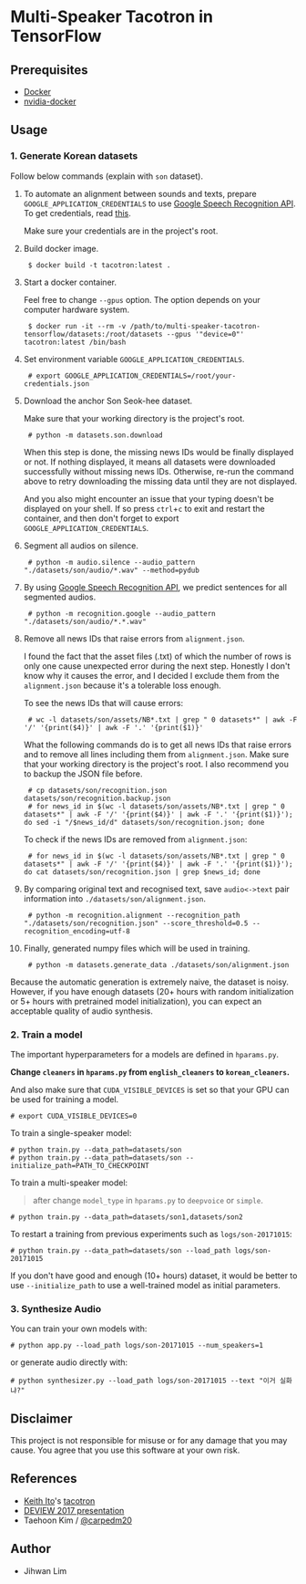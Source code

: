 # Multi-Speaker Tacotron in TensorFlow


## Prerequisites

- [Docker](https://docs.docker.com/install/)
- [nvidia-docker](https://github.com/NVIDIA/nvidia-docker)


## Usage

### 1. Generate Korean datasets

Follow below commands (explain with `son` dataset).

1. To automate an alignment between sounds and texts, prepare `GOOGLE_APPLICATION_CREDENTIALS` to use [Google Speech Recognition API](https://cloud.google.com/speech/). To get credentials, read [this](https://developers.google.com/identity/protocols/application-default-credentials).

    Make sure your credentials are in the project's root.

2. Build docker image.

        $ docker build -t tacotron:latest .

3. Start a docker container.

    Feel free to change `--gpus` option. The option depends on your computer hardware system.

        $ docker run -it --rm -v /path/to/multi-speaker-tacotron-tensorflow/datasets:/root/datasets --gpus '"device=0"' tacotron:latest /bin/bash

4. Set environment variable `GOOGLE_APPLICATION_CREDENTIALS`.

        # export GOOGLE_APPLICATION_CREDENTIALS=/root/your-credentials.json

5. Download the anchor Son Seok-hee dataset.

    Make sure that your working directory is the project's root.

        # python -m datasets.son.download

    When this step is done, the missing news IDs would be finally displayed or not. If nothing displayed, it means all datasets were downloaded successfully without missing news IDs. Otherwise, re-run the command above to retry downloading the missing data until they are not displayed.

    And you also might encounter an issue that your typing doesn't be displayed on your shell. If so press `ctrl`+`c` to exit and restart the container, and then don't forget to export `GOOGLE_APPLICATION_CREDENTIALS`.

6. Segment all audios on silence.

        # python -m audio.silence --audio_pattern "./datasets/son/audio/*.wav" --method=pydub

7. By using [Google Speech Recognition API](https://cloud.google.com/speech/), we predict sentences for all segmented audios.

        # python -m recognition.google --audio_pattern "./datasets/son/audio/*.*.wav"

8. Remove all news IDs that raise errors from `alignment.json`.

    I found the fact that the asset files (.txt) of which the number of rows is only one cause unexpected error during the next step. Honestly I don't know why it causes the error, and I decided I exclude them from the `alignment.json` because it's a tolerable loss enough.

    To see the news IDs that will cause errors:

        # wc -l datasets/son/assets/NB*.txt | grep " 0 datasets*" | awk -F '/' '{print($4)}' | awk -F '.' '{print($1)}'

    What the following commands do is to get all news IDs that raise errors and to remove all lines including them from `alignment.json`. Make sure that your working directory is the project's root. I also recommend you to backup the JSON file before.

        # cp datasets/son/recognition.json datasets/son/recognition.backup.json
        # for news_id in $(wc -l datasets/son/assets/NB*.txt | grep " 0 datasets*" | awk -F '/' '{print($4)}' | awk -F '.' '{print($1)}'); do sed -i "/$news_id/d" datasets/son/recognition.json; done

    To check if the news IDs are removed from `alignment.json`:

        # for news_id in $(wc -l datasets/son/assets/NB*.txt | grep " 0 datasets*" | awk -F '/' '{print($4)}' | awk -F '.' '{print($1)}'); do cat datasets/son/recognition.json | grep $news_id; done

8. By comparing original text and recognised text, save `audio<->text` pair information into `./datasets/son/alignment.json`.

        # python -m recognition.alignment --recognition_path "./datasets/son/recognition.json" --score_threshold=0.5 --recognition_encoding=utf-8

9. Finally, generated numpy files which will be used in training.

        # python -m datasets.generate_data ./datasets/son/alignment.json

Because the automatic generation is extremely naive, the dataset is noisy. However, if you have enough datasets (20+ hours with random initialization or 5+ hours with pretrained model initialization), you can expect an acceptable quality of audio synthesis.


### 2. Train a model

The important hyperparameters for a models are defined in `hparams.py`.

**Change `cleaners` in `hparams.py` from `english_cleaners` to `korean_cleaners`.**

And also make sure that `CUDA_VISIBLE_DEVICES` is set so that your GPU can be used for training a model.

    # export CUDA_VISIBLE_DEVICES=0

To train a single-speaker model:

    # python train.py --data_path=datasets/son
    # python train.py --data_path=datasets/son --initialize_path=PATH_TO_CHECKPOINT

To train a multi-speaker model:

> after change `model_type` in `hparams.py` to `deepvoice` or `simple`.

    # python train.py --data_path=datasets/son1,datasets/son2

To restart a training from previous experiments such as `logs/son-20171015`:

    # python train.py --data_path=datasets/son --load_path logs/son-20171015

If you don't have good and enough (10+ hours) dataset, it would be better to use `--initialize_path` to use a well-trained model as initial parameters.


### 3. Synthesize Audio

You can train your own models with:

    # python app.py --load_path logs/son-20171015 --num_speakers=1

or generate audio directly with:

    # python synthesizer.py --load_path logs/son-20171015 --text "이거 실화냐?"


## Disclaimer

This project is not responsible for misuse or for any damage that you may cause. You agree that you use this software at your own risk.


## References

- [Keith Ito](https://github.com/keithito)'s [tacotron](https://github.com/keithito/tacotron)
- [DEVIEW 2017 presentation](https://www.slideshare.net/carpedm20/deview-2017-80824162)
- Taehoon Kim / [@carpedm20](http://carpedm20.github.io/)


## Author

- Jihwan Lim
